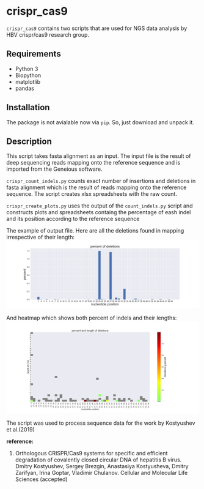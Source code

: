 # crispr_cas9
`crispr_cas9` contains two scripts that are used for NGS data analysis by HBV crispr/cas9 research group. 

## Requirements
- Python 3
- Biopython
- matplotlib
- pandas

## Installation
The package is not avialable now via `pip`. So, just download and unpack it.

## Description
This script takes fasta alignment as an input. The input file is the result of deep sequencing reads mapping onto the reference sequence and is imported from the Geneious software.


`crispr_count_indels.py` counts exact number of insertions and deletions in fasta alignment which is the result of reads mapping onto the reference sequence.  The script creates xlsx spreadsheets with the raw count.

`crispr_create_plots.py` uses the output of the `count_indels.py` script and constructs plots and spreadsheets containg the percentage of eash indel and its position according to the reference sequence

The example of output file. Here are all the deletions found in mapping irrespective of their length: 
![bars](example_output/dels_bars.png)

And heatmap which shows both percent of indels and their lengths:
![heatmap](example_output/dels_heatmap.png)

The script was used to process sequence data for the work by Kostyushev et al.(2019)

**reference:**
1. Orthologous CRISPR/Cas9 systems for specific and efficient degradation of covalently closed
circular DNA of hepatitis B virus. Dmitry Kostyushev, Sergey Brezgin, Anastasiya Kostyusheva, Dmitry Zarifyan, Irina
Goptar, Vladimir Chulanov. Cellular and Molecular Life Sciences (accepted)
